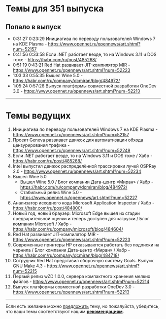 # Темы для 351 выпуска

## Попало в выпуск

* 0:31:27 0:23:29 Инициатива по переводу пользователей Windows 7 на KDE Plasma - https://www.opennet.ru/opennews/art.shtml?num=52157
* 0:41:56 0:33:58 Если .NET работает везде, то на Windows 3.11 и DOS тоже - https://habr.com/ru/post/485268/
* 0:51:19 0:43:21 Red Hat развивает JIT-компилятор MIR - https://www.opennet.ru/opennews/art.shtml?num=52223
* 1:03:33 0:55:35 Вышел Wine 5.0 - https://habr.com/ru/company/dcmiran/blog/484972/
* 1:05:24 0:57:26 Выпуск платформы совместной разработки OneDev 3.0 - https://www.opennet.ru/opennews/art.shtml?num=52213

---

# Темы ведущих

1. Инициатива по переводу пользователей Windows 7 на KDE Plasma - https://www.opennet.ru/opennews/art.shtml?num=52157
1. Проект Geneva развивает движок для автоматизации обхода цензурирования трафика - https://www.opennet.ru/opennews/art.shtml?num=52249
1. Если .NET работает везде, то на Windows 3.11 и DOS тоже / Хабр - https://habr.com/ru/post/485268/
1. Intel выпустил движок распределённой трассировки лучей OSPRay 2.0 - https://www.opennet.ru/opennews/art.shtml?num=52234
1. Вышел Wine 5.0
    - Вышел Wine 5.0 / Блог компании Дата-центр «Миран» / Хабр - https://habr.com/ru/company/dcmiran/blog/484972/
    - Стабильный релиз Wine 5.0 - https://www.opennet.ru/opennews/art.shtml?num=52227
1. Анализатор исходного кода Microsoft Application Inspector / Хабр - https://habr.com/ru/post/484800/
1. Новый год, новый браузер: Microsoft Edge вышел из стадии предварительной оценки и теперь доступен для загрузки / Блог компании Microsoft / Хабр - https://habr.com/ru/company/microsoft/blog/484604/
1. Red Hat развивает JIT-компилятор MIR - https://www.opennet.ru/opennews/art.shtml?num=52223
1. Современные принтеры HP отказываются работать без подписки на чернила / Блог компании Дата-центр «Миран» / Хабр - https://habr.com/ru/company/dcmiran/blog/484718/
1. Сотрудник Red Hat представил сборочную систему Goals. Выпуск GNU Make 4.3 - https://www.opennet.ru/opennews/art.shtml?num=52215
1. Первый релиз wZD 1.0.0, сервера компактного хранения мелких файлов - https://www.opennet.ru/opennews/art.shtml?num=52214
1. Выпуск платформы совместной разработки OneDev 3.0 - https://www.opennet.ru/opennews/art.shtml?num=52213

---

Если есть желание можно [предложить](themes_from_listeners.md) тему, но пожалуйста, убедитесь, что ваши темы соответствуют нашим **[рекомендациям](Recommendations_for_the_proposed_topics.md)**.
